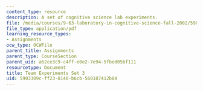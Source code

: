 ```yaml
---
content_type: resource
description: A set of cognitive science lab experiments.
file: /media/courses/9-63-laboratory-in-cognitive-science-fall-2002/5903309cff238140b6cb560187412b84_experiment_3.pdf
file_type: application/pdf
learning_resource_types:
- Assignments
ocw_type: OCWFile
parent_title: Assignments
parent_type: CourseSection
parent_uid: a62ce3c9-c4ff-e0e2-7e94-5fbed05bf111
resourcetype: Document
title: Team Experiments Set 3
uid: 5903309c-ff23-8140-b6cb-560187412b84
---
```

